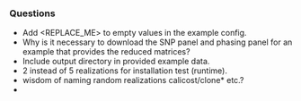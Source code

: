 ### Questions
- Add <REPLACE_ME> to empty values in the example config.
- Why is it necessary to download the SNP panel and phasing panel for an example that provides the reduced matrices?
- Include output directory in provided example data.
- 2 instead of 5 realizations for installation test (runtime).
- wisdom of naming random realizations calicost/clone* etc.?
- 